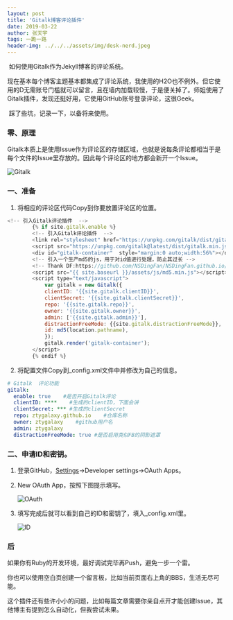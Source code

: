 ```yaml
---
layout: post
title: 'Gitalk博客评论插件'
date: 2019-03-22
author: 张天宇
tags: 一跪一路
header-img: ../../../assets/img/desk-nerd.jpeg
---
```


​    如何使用Gitalk作为Jekyll博客的评论系统。

​    现在基本每个博客主题基本都集成了评论系统，我使用的H2O也不例外。但它使用的D无需账号门槛就可以留言，且在墙内加载较慢，于是便关掉了。师姐使用了Gitalk插件，发现还挺好用，它使用GitHub账号登录评论，这很Geek。

​    踩了些坑，记录一下，以备将来使用。

### 零、原理

  Gitalk本质上是使用Issue作为评论区的存储区域，也就是说每条评论都相当于是每个文件的Issue里存放的。因此每个评论区的地方都会新开一个Issue。

![Gitalk](../../../assets/img/gitalk0.png)

### 一、准备

1. 将相应的评论区代码Copy到你要放置评论区的位置。

~~~javascript
<!-- 引入Gitalk评论插件  -->
        {% if site.gitalk.enable %}
        <!-- 引入Gitalk评论插件  -->
        <link rel="stylesheet" href="https://unpkg.com/gitalk/dist/gitalk.css">
        <script src="https://unpkg.com/gitalk@latest/dist/gitalk.min.js"></script>
        <div id="gitalk-container"  style="margin:0 auto;width:56%"></div>
        <!-- 引入一个生产md5的js，用于对id值进行处理，防止其过长 -->
        <!-- Thank DF:https://github.com/NSDingFan/NSDingFan.github.io/issues/3#issuecomment-407496538 -->
        <script src="{{ site.baseurl }}/assets/js/md5.min.js"></script>
        <script type="text/javascript">
            var gitalk = new Gitalk({
            clientID: '{{site.gitalk.clientID}}',
            clientSecret: '{{site.gitalk.clientSecret}}',
            repo: '{{site.gitalk.repo}}',
            owner: '{{site.gitalk.owner}}',
            admin: ['{{site.gitalk.admin}}'],
            distractionFreeMode: {{site.gitalk.distractionFreeMode}},
            id: md5(location.pathname),
            });
            gitalk.render('gitalk-container');
        </script>
		{% endif %}
~~~

2. 将配置文件Copy到_config.xml文件中并修改为自己的信息。

~~~yaml
# Gitalk  评论功能
gitalk: 
  enable: true    #是否开启Gitalk评论
  clientID: ****    #生成的clientID，下面会讲
  clientSecret: *** #生成的clientSecret
  repo: ztygalaxy.github.io    #仓库名称
  owner: ztygalaxy    #github用户名
  admin: ztygalaxy
  distractionFreeMode: true #是否启用类似FB的阴影遮罩
~~~

### 二、申请ID和密钥。

1. 登录GitHub，[Settings](https://github.com/settings/profile)->Developer settings->OAuth Apps。

2. New OAuth App，按照下图提示填写。

   ![OAuth](../../../assets/img/gitalk1.png)

3. 填写完成后就可以看到自己的ID和密钥了，填入_config.xml里。

   ![ID](../../../assets/img/gitalk2.png)

### 后

如果你有Ruby的开发环境，最好调试完毕再Push，避免一步一个雷。

你也可以使用空白页创建一个留言板，比如当前页面右上角的BBS，生活无尽可能。

这个插件还有些许小小的问题，比如每篇文章需要你亲自点开才能创建Issue，其他博主有提到怎么自动化，但我尝试未果。